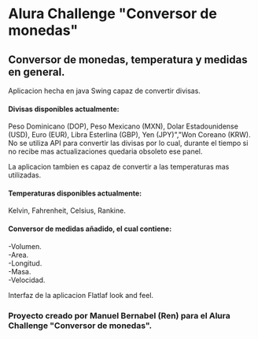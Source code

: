 # Alura Challenge "Conversor de monedas"

## Conversor de monedas, temperatura y medidas en general.


Aplicacion hecha en java Swing capaz de convertir divisas.

#### Divisas disponibles actualmente:
Peso Dominicano (DOP), Peso Mexicano (MXN), Dolar Estadounidense (USD), Euro (EUR), Libra Esterlina (GBP), Yen (JPY)","Won Coreano (KRW).
No se utiliza API para convertir las divisas por lo cual, durante el tiempo si no recibe mas actualizaciones quedaria obsoleto ese panel.

La aplicacion tambien es capaz de convertir a las temperaturas mas utilizadas.

#### Temperaturas disponibles actualmente:
Kelvin, Fahrenheit, Celsius, Rankine.

#### Conversor de medidas añadido, el cual contiene:
-Volumen.  
-Area.  
-Longitud.  
-Masa.  
-Velocidad.  

Interfaz de la aplicacion Flatlaf look and feel.

### Proyecto creado por Manuel Bernabel (Ren) para el Alura Challenge "Conversor de monedas".


